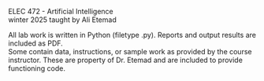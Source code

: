 ELEC 472 - Artificial Intelligence  
winter 2025 taught by Ali Etemad  

All lab work is written in Python (filetype .py). Reports and output results are included as PDF.  
Some contain data, instructions, or sample work as provided by the course instructor. These are property of Dr. Etemad and are included to provide functioning code.  
